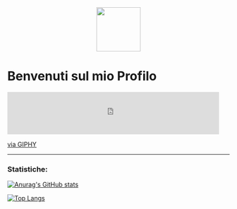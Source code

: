 <div id="header" align="center">
  <img src="spacehack.ico" width="100"/>
</div>

<h1>
  Benvenuti sul mio Profilo
</h1>

<iframe src="https://giphy.com/embed/MYI6NK4JOGpOzOriEg" width="480" height="96" frameBorder="0" class="giphy-embed" allowFullScreen></iframe><p><a href="https://giphy.com/gifs/thecodingspacerd-code-coding-coder-MYI6NK4JOGpOzOriEg">via GIPHY</a></p>

---

### Statistiche:

[![Anurag's GitHub stats](https://github-readme-stats.vercel.app/api?username=Kobra3390)](https://github.com/anuraghazra/github-readme-stats)

[![Top Langs](https://github-readme-stats.vercel.app/api/top-langs/?username=Kobra3390&layout=compact&theme=vision-friendly-dark)](https://github.com/anuraghazra/github-readme-stats)
